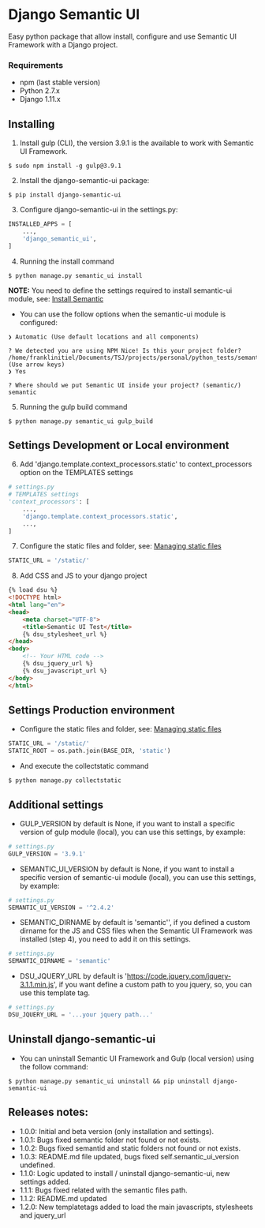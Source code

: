 # Django Semantic UI
Easy python package that allow install, configure and use Semantic UI Framework with a Django project.

### Requirements
- npm (last stable version)
- Python 2.7.x
- Django 1.11.x

## Installing
1) Install gulp (CLI), the version 3.9.1 is the available to work with Semantic UI Framework.
```shell
$ sudo npm install -g gulp@3.9.1
```

2) Install the django-semantic-ui package:
```shell
$ pip install django-semantic-ui
```

3) Configure django-semantic-ui in the settings.py:
```python
INSTALLED_APPS = [
    ...,
    'django_semantic_ui',
]
```

4) Running the install command
```shell
$ python manage.py semantic_ui install
```
**NOTE:** You need to define the settings required to install semantic-ui module, see: [Install Semantic](https://semantic-ui.com/introduction/getting-started.html)
- You can use the follow options when the semantic-ui module is configured:
```shell
❯ Automatic (Use default locations and all components)

? We detected you are using NPM Nice! Is this your project folder? /home/franklinitiel/Documents/TSJ/projects/personal/python_tests/semanticui/static (Use arrow keys)
❯ Yes

? Where should we put Semantic UI inside your project? (semantic/) semantic
```

5) Running the gulp build command
```shell
$ python manage.py semantic_ui gulp_build
```
## Settings Development or Local environment

6) Add 'django.template.context_processors.static' to context_processors option on the TEMPLATES settings
```python
# settings.py
# TEMPLATES settings
'context_processors': [
    ...,
    'django.template.context_processors.static',
    ...,
]
```

7) Configure the static files and folder, see: [Managing static files](https://docs.djangoproject.com/en/1.11/howto/static-files/)
```python
STATIC_URL = '/static/'
```

8) Add CSS and JS to your django project
```html
{% load dsu %}
<!DOCTYPE html>
<html lang="en">
<head>
    <meta charset="UTF-8">
    <title>Semantic UI Test</title>
    {% dsu_stylesheet_url %}
</head>
<body>
    <!-- Your HTML code -->
    {% dsu_jquery_url %}
    {% dsu_javascript_url %}
</body>
</html>
```

## Settings Production environment
- Configure the static files and folder, see: [Managing static files](https://docs.djangoproject.com/en/1.11/howto/static-files/)
```python
STATIC_URL = '/static/'
STATIC_ROOT = os.path.join(BASE_DIR, 'static')
```
- And execute the collectstatic command
```shell
$ python manage.py collectstatic
```

## Additional settings
- GULP_VERSION by default is None, if you want to install a specific version of gulp module (local), you can use this settings, by example:
```python
# settings.py
GULP_VERSION = '3.9.1'
```
- SEMANTIC_UI_VERSION by default is None, if you want to install a specific version of semantic-ui module (local), you can use this settings, by example:
```python
# settings.py
SEMANTIC_UI_VERSION = '^2.4.2'
```
- SEMANTIC_DIRNAME by default is 'semantic'', if you defined a custom dirname for the JS and CSS files when the Semantic UI Framework was installed (step 4), you need to add it on this settings.
```python
# settings.py
SEMANTIC_DIRNAME = 'semantic'
```
- DSU_JQUERY_URL by default is 'https://code.jquery.com/jquery-3.1.1.min.js', if you want define a custom path to you jquery, so, you can use this template tag.
```python
# settings.py
DSU_JQUERY_URL = '...your jquery path...'
```

## Uninstall django-semantic-ui
- You can uninstall Semantic UI Framework and Gulp (local version) using the follow command:
```shell
$ python manage.py semantic_ui uninstall && pip uninstall django-semantic-ui
```

## Releases notes:

- 1.0.0: Initial and beta version (only installation and settings).
- 1.0.1: Bugs fixed semantic folder not found or not exists.
- 1.0.2: Bugs fixed semantid and static folders not found or not exists.
- 1.0.3: README.md file updated, bugs fixed self.semantic_ui_version undefined.
- 1.1.0: Logic updated to install / uninstall django-semantic-ui, new settings added.
- 1.1.1: Bugs fixed related with the semantic files path.
- 1.1.2: README.md updated
- 1.2.0: New templatetags added to load the main javascripts, stylesheets and jquery_url
